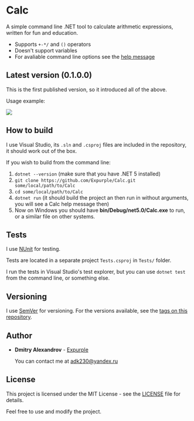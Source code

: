 # Calc
A simple command line .NET tool to calculate arithmetic expressions, written for fun and education.

* Supports `+-*/` and `()` operators
* Doesn't support variables
* For avaliable command line options see the [help message](https://github.com/Expurple/Images/blob/master/Calc/0.1.0.0help.png)

## Latest version (0.1.0.0)

This is the first published version, so it introduced all of the above.

Usage example:

![](https://raw.githubusercontent.com/Expurple/Images/master/Calc/0.1.0.0.png)

## How to build

I use Visual Studio, its `.sln` and `.csproj` files are included in the repository, it should work out of the box.

If you wish to build from the command line:

1) `dotnet --version` (make sure that you have .NET 5 installed)
2) `git clone https://github.com/Expurple/Calc.git some/local/path/to/Calc`
3) `cd some/local/path/to/Calc`
4) `dotnet run` (it should build the project an then run in without arguments, you will see a Calc help message then)
5) Now on Windows you should have **bin/Debug/net5.0/Calc.exe** to run, or a similar file on other systems.

## Tests

I use [NUnit](https://nunit.org) for testing.

Tests are located in a separate project `Tests.csproj` in `Tests/` folder.

I run the tests in Visual Studio's test explorer, but you can use `dotnet test` from the command line, or something else.

## Versioning

I use [SemVer](http://semver.org/) for versioning. For the versions available, see the [tags on this repository](https://github.com/Expurple/Calc/tags). 

## Author

* **Dmitry Alexandrov** - [Expurple](https://github.com/Expurple)

    You can contact me at adk230@yandex.ru

## License

This project is licensed under the MIT License - see the [LICENSE](LICENSE) file for details.

Feel free to use and modify the project.
